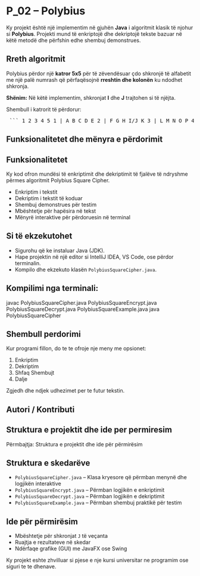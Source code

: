 # P_02 – Polybius 

Ky projekt është një implementim në gjuhën **Java** i algoritmit klasik të njohur si **Polybius**. Projekti mund të enkriptojë dhe dekriptojë tekste bazuar në këtë metodë dhe përfshin edhe shembuj demonstrues.

##  Rreth algoritmit

Polybius përdor një **katror 5x5** për të zëvendësuar çdo shkronjë të alfabetit me një palë numrash që përfaqësojnë **rreshtin dhe kolonën** ku ndodhet shkronja.

**Shënim:** Në këtë implementim, shkronjat **I** dhe **J** trajtohen si të njëjta.

Shembull i katrorit të përdorur:

<pre> ``` 1 2 3 4 5 1 | A B C D E 2 | F G H I/J K 3 | L M N O P 4 | Q R S T U 5 | V W X Y Z ``` </pre>

## Funksionalitetet dhe mënyra e përdorimit

## Funksionalitetet

Ky kod ofron mundësi të enkriptimit dhe dekriptimit të fjalëve të ndryshme përmes algoritmit Polybius Square Cipher.

- Enkriptim i tekstit  
- Dekriptim i tekstit të koduar  
- Shembuj demonstrues për testim  
- Mbështetje për hapësira në tekst  
- Mënyrë interaktive për përdoruesin në terminal

##  Si të ekzekutohet

-  Sigurohu që ke instaluar Java (JDK).
-  Hape projektin në një editor si IntelliJ IDEA, VS Code, ose përdor terminalin.
-  Kompilo dhe ekzekuto klasën `PolybiusSquareCipher.java`.

## Kompilimi nga terminali:

javac PolybiusSquareCipher.java PolybiusSquareEncrypt.java PolybiusSquareDecrypt.java PolybiusSquareExample.java
java PolybiusSquareCipher

## Shembull perdorimi

Kur programi fillon, do te te ofroje nje meny me opsionet:
1. Enkriptim
2. Dekriptim
3. Shfaq Shembujt
0. Dalje

Zgjedh dhe ndjek udhezimet per te futur tekstin.

##  Autori / Kontributi

## Struktura e projektit dhe ide per permiresim
Përmbajtja: Struktura e projektit dhe ide për përmirësim


##  Struktura e skedarëve

- `PolybiusSquareCipher.java` – Klasa kryesore që përmban menynë dhe logjikën interaktive  
- `PolybiusSquareEncrypt.java` – Përmban logjikën e enkriptimit  
- `PolybiusSquareDecrypt.java` – Përmban logjikën e dekriptimit  
- `PolybiusSquareExample.java` – Përmban shembuj praktikë për testim

##  Ide për përmirësim

- Mbështetje për shkronjat `J` të veçanta  
- Ruajtja e rezultateve në skedar  
- Ndërfaqe grafike (GUI) me JavaFX ose Swing

Ky projekt eshte zhvilluar si pjese e nje kursi universitar ne programim ose siguri te te dhenave.

